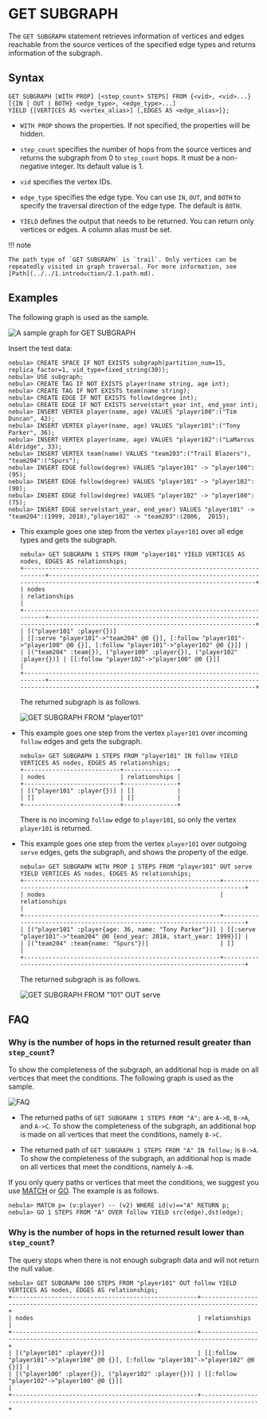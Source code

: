 # GET SUBGRAPH

The `GET SUBGRAPH` statement retrieves information of vertices and edges reachable from the source vertices of the specified edge types and returns information of the subgraph.

## Syntax

```ngql
GET SUBGRAPH [WITH PROP] [<step_count> STEPS] FROM {<vid>, <vid>...}
[{IN | OUT | BOTH} <edge_type>, <edge_type>...]
YIELD {[VERTICES AS <vertex_alias>] [,EDGES AS <edge_alias>]};
```

- `WITH PROP` shows the properties. If not specified, the properties will be hidden.

- `step_count` specifies the number of hops from the source vertices and returns the subgraph from 0 to `step_count` hops. It must be a non-negative integer. Its default value is 1.

- `vid` specifies the vertex IDs.

- `edge_type` specifies the edge type. You can use `IN`, `OUT`, and `BOTH` to specify the traversal direction of the edge type. The default is `BOTH`.

- `YIELD` defines the output that needs to be returned. You can return only vertices or edges. A column alias must be set.

!!! note

    The path type of `GET SUBGRAPH` is `trail`. Only vertices can be repeatedly visited in graph traversal. For more information, see [Path](../../1.introduction/2.1.path.md).

## Examples

The following graph is used as the sample.

![A sample graph for GET SUBGRAPH](https://docs-cdn.nebula-graph.com.cn/figures/dataset-for-crud.png)

Insert the test data:

```ngql
nebula> CREATE SPACE IF NOT EXISTS subgraph(partition_num=15, replica_factor=1, vid_type=fixed_string(30));
nebula> USE subgraph;
nebula> CREATE TAG IF NOT EXISTS player(name string, age int);
nebula> CREATE TAG IF NOT EXISTS team(name string);
nebula> CREATE EDGE IF NOT EXISTS follow(degree int);
nebula> CREATE EDGE IF NOT EXISTS serve(start_year int, end_year int);
nebula> INSERT VERTEX player(name, age) VALUES "player100":("Tim Duncan", 42);
nebula> INSERT VERTEX player(name, age) VALUES "player101":("Tony Parker", 36);
nebula> INSERT VERTEX player(name, age) VALUES "player102":("LaMarcus Aldridge", 33);
nebula> INSERT VERTEX team(name) VALUES "team203":("Trail Blazers"), "team204":("Spurs");
nebula> INSERT EDGE follow(degree) VALUES "player101" -> "player100":(95);
nebula> INSERT EDGE follow(degree) VALUES "player101" -> "player102":(90);
nebula> INSERT EDGE follow(degree) VALUES "player102" -> "player100":(75);
nebula> INSERT EDGE serve(start_year, end_year) VALUES "player101" -> "team204":(1999, 2018),"player102" -> "team203":(2006,  2015);
```

* This example goes one step from the vertex `player101` over all edge types and gets the subgraph.

    ```ngql
    nebula> GET SUBGRAPH 1 STEPS FROM "player101" YIELD VERTICES AS nodes, EDGES AS relationships;
    +-------------------------------------------------------------------------+-----------------------------------------------------------------------------------------------------------------------------+
    | nodes                                                                   | relationships                                                                                                               |
    +-------------------------------------------------------------------------+-----------------------------------------------------------------------------------------------------------------------------+
    | [("player101" :player{})]                                               | [[:serve "player101"->"team204" @0 {}], [:follow "player101"->"player100" @0 {}], [:follow "player101"->"player102" @0 {}]] |
    | [("team204" :team{}), ("player100" :player{}), ("player102" :player{})] | [[:follow "player102"->"player100" @0 {}]]                                                                                  |
    +-------------------------------------------------------------------------+-----------------------------------------------------------------------------------------------------------------------------+
    ```

    The returned subgraph is as follows.

    ![GET SUBGRAPH FROM "player101"](https://docs-cdn.nebula-graph.com.cn/figures/subgraph-1.png)

* This example goes one step from the vertex `player101` over incoming `follow` edges and gets the subgraph.

    ```ngql
    nebula> GET SUBGRAPH 1 STEPS FROM "player101" IN follow YIELD VERTICES AS nodes, EDGES AS relationships;
    +---------------------------+---------------+
    | nodes                     | relationships |
    +---------------------------+---------------+
    | [("player101" :player{})] | []            |
    | []                        | []            |
    +---------------------------+---------------+
    ```

    There is no incoming `follow` edge to `player101`, so only the vertex `player101` is returned.

* This example goes one step from the vertex `player101` over outgoing `serve` edges, gets the subgraph, and shows the property of the edge.

    ```ngql
    nebula> GET SUBGRAPH WITH PROP 1 STEPS FROM "player101" OUT serve YIELD VERTICES AS nodes, EDGES AS relationships;
    +-------------------------------------------------------+-------------------------------------------------------------------------+
    | nodes                                                 | relationships                                                           |
    +-------------------------------------------------------+-------------------------------------------------------------------------+
    | [("player101" :player{age: 36, name: "Tony Parker"})] | [[:serve "player101"->"team204" @0 {end_year: 2018, start_year: 1999}]] |
    | [("team204" :team{name: "Spurs"})]                    | []                                                                      |
    +-------------------------------------------------------+-------------------------------------------------------------------------+
    ```

    The returned subgraph is as follows.
    
    ![GET SUBGRAPH FROM "101" OUT serve](https://docs-cdn.nebula-graph.com.cn/figures/subgraph-2.png)

## FAQ

### Why is the number of hops in the returned result greater than `step_count`?

To show the completeness of the subgraph, an additional hop is made on all vertices that meet the conditions. The following graph is used as the sample.

![FAQ](https://docs-cdn.nebula-graph.com.cn/figures/subgraph2.png)

- The returned paths of `GET SUBGRAPH 1 STEPS FROM "A";` are `A->B`, `B->A`, and `A->C`. To show the completeness of the subgraph, an additional hop is made on all vertices that meet the conditions, namely `B->C`.

- The returned path of `GET SUBGRAPH 1 STEPS FROM "A" IN follow;` is `B->A`. To show the completeness of the subgraph, an additional hop is made on all vertices that meet the conditions, namely `A->B`.

If you only query paths or vertices that meet the conditions, we suggest you use [MATCH](../7.general-query-statements/2.match.md) or [GO](../7.general-query-statements/3.go.md). The example is as follows.

```ngql
nebula> MATCH p= (v:player) -- (v2) WHERE id(v)=="A" RETURN p;
nebula> GO 1 STEPS FROM "A" OVER follow YIELD src(edge),dst(edge);
```

### Why is the number of hops in the returned result lower than `step_count`?

The query stops when there is not enough subgraph data and will not return the null value.

```ngql
nebula> GET SUBGRAPH 100 STEPS FROM "player101" OUT follow YIELD VERTICES AS nodes, EDGES AS relationships;
+----------------------------------------------------+--------------------------------------------------------------------------------------+
| nodes                                              | relationships                                                                        |
+----------------------------------------------------+--------------------------------------------------------------------------------------+
| [("player101" :player{})]                          | [[:follow "player101"->"player100" @0 {}], [:follow "player101"->"player102" @0 {}]] |
| [("player100" :player{}), ("player102" :player{})] | [[:follow "player102"->"player100" @0 {}]]                                           |
+----------------------------------------------------+--------------------------------------------------------------------------------------+
```
